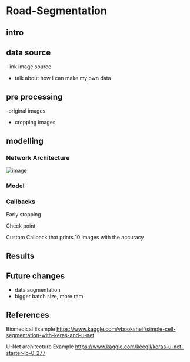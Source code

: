 # Road-Segmentation



## intro 


## data source 
-link image source
- talk about how I can make my own data

## pre processing

-original images
- cropping images


## modelling

### Network Architecture

![image](https://user-images.githubusercontent.com/41071502/126834385-1d22b434-2283-452e-9c66-88925a0d69fc.png)

### Model

### Callbacks
Early stopping

Check point

Custom Callback that prints 10 images with the accuracy


## Results


## Future changes
- data augmentation
- bigger batch size, more ram

## References

Biomedical Example
https://www.kaggle.com/vbookshelf/simple-cell-segmentation-with-keras-and-u-net

U-Net architecture Example
https://www.kaggle.com/keegil/keras-u-net-starter-lb-0-277
